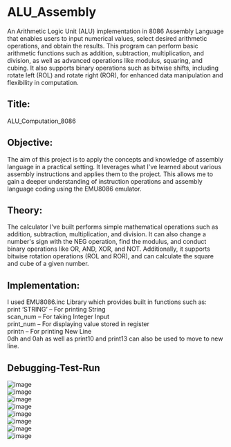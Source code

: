 # ALU_Assembly
An Arithmetic Logic Unit (ALU) implementation in 8086 Assembly Language that enables users to input numerical values, select desired arithmetic operations, and obtain the results. This program can perform basic arithmetic functions such as addition, subtraction, multiplication, and division, as well as advanced operations like modulus, squaring, and cubing. It also supports binary operations such as bitwise shifts, including rotate left (ROL) and rotate right (ROR), for enhanced data manipulation and flexibility in computation.

## Title:
ALU_Computation_8086



## Objective:
The aim of this project is to apply the concepts and knowledge of assembly language in a practical setting. It leverages what I've learned about various assembly instructions and applies them to the project. This allows me to gain a deeper understanding of instruction operations and assembly language coding using the EMU8086 emulator.


## Theory:
The calculator I've built performs simple mathematical operations such as addition, subtraction, multiplication, and division. It can also change a number's sign with the NEG operation, find the modulus, and conduct binary operations like OR, AND, XOR, and NOT. Additionally, it supports bitwise rotation operations (ROL and ROR), and can calculate the square and cube of a given number.


## Implementation:

I used EMU8086.inc Library which provides built in functions such as:<br>
print ‘STRING’ – For printing String<br>
scan_num – For taking Integer Input<br>
print_num – For displaying value stored in register<br>
printn – For printing New Line <br>
0dh and 0ah as well as print10 and print13 can also be used to move to new line.

## Debugging-Test-Run

![image](https://github.com/princeranjan03/ALU_Assembly/blob/main/outputs/Screenshot%202024-04-27%20at%2012.41.39%E2%80%AFPM.png)<br>
![image](https://github.com/princeranjan03/ALU_Assembly/blob/main/outputs/Screenshot%202024-04-27%20at%2012.41.50%E2%80%AFPM.png)<br>
![image](https://github.com/princeranjan03/ALU_Assembly/blob/main/outputs/Screenshot%202024-04-27%20at%2012.42.15%E2%80%AFPM.png)<br>
![image](https://github.com/princeranjan03/ALU_Assembly/blob/main/outputs/Screenshot%202024-04-27%20at%2012.44.45%E2%80%AFPM.png)<br>
![image](https://github.com/princeranjan03/ALU_Assembly/blob/main/outputs/Screenshot%202024-04-27%20at%2012.45.55%E2%80%AFPM.png)<br>
![image](https://github.com/princeranjan03/ALU_Assembly/blob/main/outputs/Screenshot%202024-04-27%20at%2012.46.40%E2%80%AFPM.png)<br>
![image](https://github.com/princeranjan03/ALU_Assembly/blob/main/outputs/Screenshot%202024-04-27%20at%2012.46.54%E2%80%AFPM.png)<br>
![image](https://github.com/princeranjan03/ALU_Assembly/blob/main/outputs/Screenshot%202024-04-27%20at%2012.47.03%E2%80%AFPM.png)<br>

